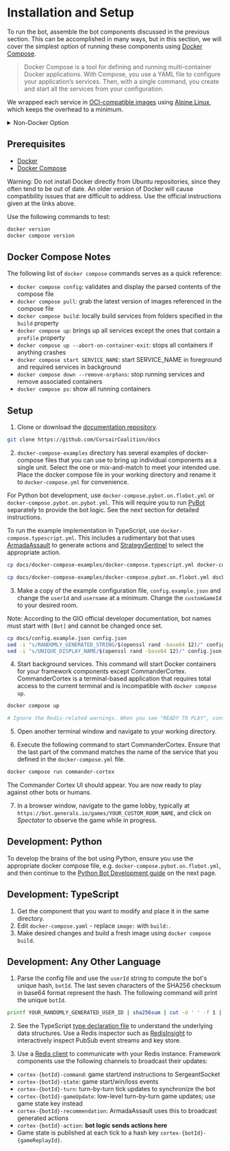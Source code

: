 # Installation and Setup

To run the bot, assemble the bot components discussed in the previous section. This can be accomplished in many ways, but in this section, we will cover the simplest option of running these components using [Docker Compose](https://docs.docker.com/compose/).

> Docker Compose is a tool for defining and running multi-container Docker applications. With Compose, you use a YAML file to configure your application’s services. Then, with a single command, you create and start all the services from your configuration.


We wrapped each service in [OCI-compatible images](https://opencontainers.org/) using [Alpine Linux](https://alpinelinux.org/about/), which keeps the overhead to a minimum.

<details><summary>Non-Docker Option</summary>
<p>

Running these components without Docker requires executing each service individually using its individual instructions. This is typically a simple one-line command but requires [NodeJS](https://nodejs.org/en) installed in your environment. Launch separate terminals for each process and run the services starting with your instance of Redis. Use the same configuration file for all components to enable them to communicate using Redis.

Ensure that you are running the latest version of `node` and `npm`. We developed and tested all components with NodeJS version 20.

Warning: Do not install NodeJS directly from Ubuntu repositories, since they often tend to be out of date. Use the [NodeSource](https://github.com/nodesource/distributions) as instructed in the NodeJS official guide.
</p></details>

## Prerequisites

- [Docker](https://docs.docker.com/engine/install)
- [Docker Compose](https://docs.docker.com/compose/install)

Warning: Do not install Docker directly from Ubuntu repositories, since they often tend to be out of date. An older version of Docker will cause compatibility issues that are difficult to address. Use the official instructions given at the links above.

Use the following commands to test:

```sh
docker version
docker compose version
```

## Docker Compose Notes

The following list of `docker compose` commands serves as a quick reference:

- `docker compose config`: validates and display the parsed contents of the compose file
- `docker compose pull`: grab the latest version of images referenced in the compose file
- `docker compose build`: locally build services from folders specified in the `build` property
- `docker compose up`: brings up all services except the ones that contain a `profile` property
- `docker compose up --abort-on-container-exit`: stops all containers if anything crashes
- `docker compose start SERVICE_NAME`: start SERVICE_NAME in foreground and required services in background
- `docker compose down --remove-orphans`: stop running services and remove associated containers
- `docker compose ps`: show all running containers

## Setup

1. Clone or download the [documentation repository](https://github.com/CorsairCoalition/docs).

```sh
git clone https://github.com/CorsairCoalition/docs
```

2. `docker-compose-examples` directory has several examples of docker-compose files that you can use to bring up individual components as a single unit. Select the one or mix-and-match to meet your intended use. Place the docker compose file in your working directory and rename it to `docker-compose.yml` for convenience.

For Python bot development, use `docker-compose.pybot.on.flobot.yml` or `docker-compose.pybot.on.pybot.yml`. This will require you to run [PyBot](https://github.com/CorsairCoalition/PyBot/) separately to provide the bot logic. See the next section for detailed instructions.

To run the example implementation in TypeScript, use `docker-compose.typescript.yml`. This includes a rudimentary bot that uses [ArmadaAssault](https://github.com/CorsairCoalition/ArmadaAssault) to generate actions and [StrategySentinel](https://github.com/CorsairCoalition/StrategySentinel) to select the appropriate action.

```sh
cp docs/docker-compose-examples/docker-compose.typescript.yml docker-compose.yml # TypeScript Bot Development
```

```sh
cp docs/docker-compose-examples/docker-compose.pybot.on.flobot.yml docker-compose.yml # Python Bot Development
```

3. Make a copy of the example configuration file, `config.example.json` and change the `userId` and `username` at a minimum. Change the `customGameId` to your desired room.

Note:  According to the GIO official developer documentation, bot names must start with `[Bot]` and cannot be changed once set.

```sh
cp docs/config.example.json config.json
sed -i "s/RANDOMLY_GENERATED_STRING/$(openssl rand -base64 12)/" config.json
sed -i "s/UNIQUE_DISPLAY_NAME/$(openssl rand -base64 12)/" config.json
```

4. Start background services. This command will start Docker containers for your framework components except CommanderCortex. CommanderCortex is a terminal-based application that requires total access to the current terminal and is incompatible with `docker compose up`.

```sh
docker compose up

# Ignore the Redis-related warnings. When you see "READY TO PLAY", continue to the next step.
```

5. Open another terminal window and navigate to your working directory.

6. Execute the following command to start CommanderCortex. Ensure that the last part of the command matches the name of the service that you defined in the `docker-compose.yml` file.

```sh
docker compose run commander-cortex
```

The Commander Cortex UI should appear. You are now ready to play against other bots or humans.

7. In a browser window, navigate to the game lobby, typically at `https://bot.generals.io/games/YOUR_CUSTOM_ROOM_NAME`, and click on *Spectator* to observe the game while in progress.

## Development: Python

To develop the brains of the bot using Python, ensure you use the appropriate docker compose file, e.g. `docker-compose.pybot.on.flobot.yml`, and then continue to the [Python Bot Development guide](/development) on the next page.

## Development: TypeScript

1. Get the component that you want to modify and place it in the same directory.
2. Edit `docker-compose.yaml` - replace `image:` with `build:`.
3. Make desired changes and build a fresh image using `docker compose build`.

## Development: Any Other Language

1. Parse the config file and use the `userId` string to compute the bot's unique hash, `botId`. The last seven characters of the SHA256 checksum in base64 format represent the hash. The following command will print the unique `botId`.

```sh
printf YOUR_RANDOMLY_GENERATED_USER_ID | sha256sum | cut -d ' ' -f 1 | xxd -r -p | base64 | head -c 43 | tail -c 7
```

2. See the TypeScript [type declaration file](https://github.com/CorsairCoalition/common/blob/master/src/types.d.ts) to understand the underlying data structures. Use a Redis inspector such as [RedisInsight](https://redis.com/redis-enterprise/redis-insight/) to interactively inspect PubSub event streams and key store.

3. Use a [Redis client](https://redis.io/resources/clients/) to communicate with your Redis instance. Framework components use the following channels to broadcast their updates:

- `cortex-{botId}-command`: game start/end instructions to SergeantSocket
- `cortex-{botId}-state`: game start/win/loss events
- `cortex-{botId}-turn`: turn-by-turn tick updates to synchronize the bot
- `cortex-{botId}-gameUpdate`: low-level turn-by-turn game updates; use game state key instead
- `cortex-{botId}-recommendation`: ArmadaAssault uses this to broadcast generated actions
- `cortex-{botId}-action`: **bot logic sends actions here**
- Game state is published at each tick to a hash key `cortex-{botId}-{gameReplayId}`.
